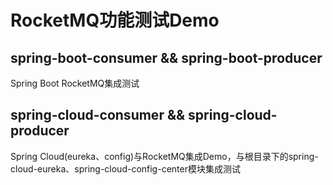 # RocketMQ功能测试Demo


## spring-boot-consumer && spring-boot-producer
Spring Boot RocketMQ集成测试

## spring-cloud-consumer && spring-cloud-producer
Spring Cloud(eureka、config)与RocketMQ集成Demo，与根目录下的spring-cloud-eureka、spring-cloud-config-center模块集成测试